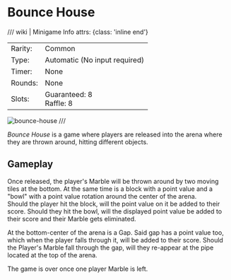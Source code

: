 # Bounce House

/// wiki | Minigame Info
    attrs: {class: 'inline end'}

|         |                               |
|---------|-------------------------------|
| Rarity: | Common                        |
| Type:   | Automatic (No input required) |
| Timer:  | None                          |
| Rounds: | None                          |
| Slots:  | Guaranteed: 8<br>Raffle: 8    |

![bounce-house](../../assets/images/minigames/bounce-house.jpg)
///

*Bounce House* is a game where players are released into the arena where they are thrown around, hitting different objects.

## Gameplay

Once released, the player's Marble will be thrown around by two moving tiles at the bottom. At the same time is a block with a point value and a "bowl" with a point value rotation around the center of the arena.  
Should the player hit the block, will the point value on it be added to their score. Should they hit the bowl, will the displayed point value be added to their score and their Marble gets eliminated.

At the bottom-center of the arena is a Gap. Said gap has a point value too, which when the player falls through it, will be added to their score. Should the Player's Marble fall through the gap, will they re-appear at the pipe located at the top of the arena.

The game is over once one player Marble is left.